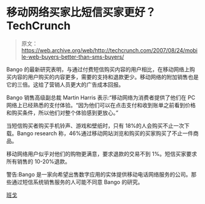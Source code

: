 # 移动网络买家比短信买家更好？TechCrunch

> 原文：<https://web.archive.org/web/http://techcrunch.com/2007/08/24/mobile-web-buyers-better-than-sms-buyers/>

Bango 的最新研究表明，与通过付费短信购买内容的用户相比，在移动网络上购买内容的用户购买的内容更多，需要的支持和退款更少。移动网络的附加销售也是它的三倍。这给了营销人员更大的广告成本回报。

Bango 销售高级副总裁 Martin Harris 表示:“移动网络为消费者提供了他们在 PC 网络上已经熟悉的支付体验。“因为他们可以在点击支付和收到账单之前看到价格和购买条件，所以他们对整个体验感到更放心。”

当短信购买者购买手机铃声、游戏和壁纸时，只有 18%的人会购买不止一次下载。Bango research 称，46%通过移动网站浏览和购买的买家购买了不止一件商品。

移动网络用户似乎对他们的购物更满意，要求退款的交易不到 1%。短信买家要求所有销售的 10-20%退款。

警告:Bango 是一家向希望出售数字应用的实体提供移动电话网络服务的公司。那些通过短信系统销售服务的人可能不同意 Bango 的研究。

[班戈](https://web.archive.org/web/20150909125005/http://bango.com/Default.aspx)